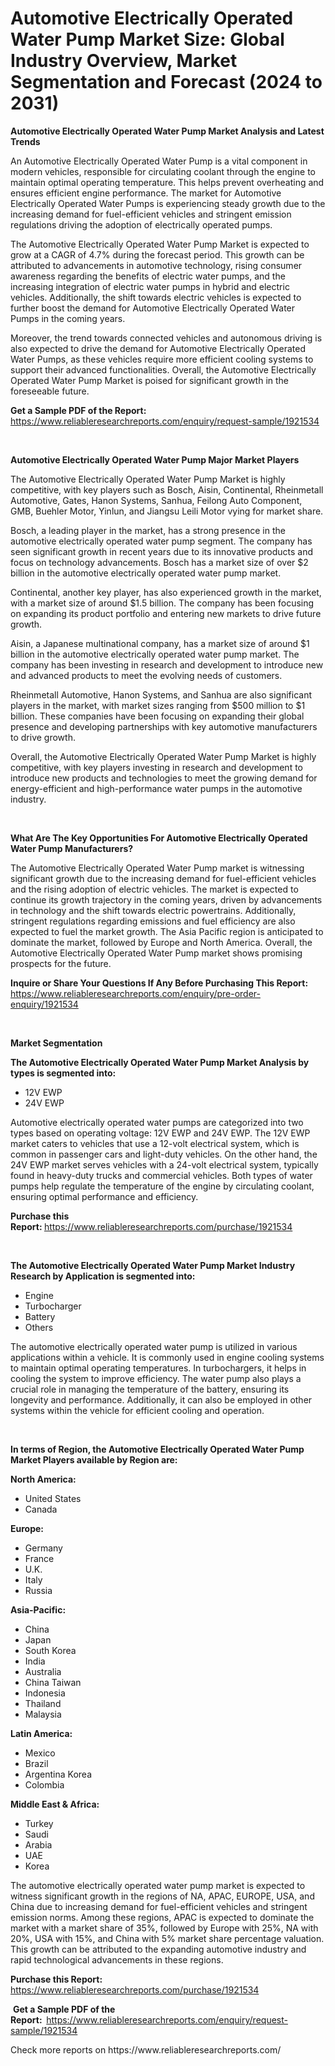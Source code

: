 <p><h1>Automotive Electrically Operated Water Pump Market Size: Global Industry Overview, Market Segmentation and Forecast (2024 to 2031)</h1></p><p><strong>Automotive Electrically Operated Water Pump Market Analysis and Latest Trends</strong></p>
<p><p>An Automotive Electrically Operated Water Pump is a vital component in modern vehicles, responsible for circulating coolant through the engine to maintain optimal operating temperature. This helps prevent overheating and ensures efficient engine performance. The market for Automotive Electrically Operated Water Pumps is experiencing steady growth due to the increasing demand for fuel-efficient vehicles and stringent emission regulations driving the adoption of electrically operated pumps.</p><p>The Automotive Electrically Operated Water Pump Market is expected to grow at a CAGR of 4.7% during the forecast period. This growth can be attributed to advancements in automotive technology, rising consumer awareness regarding the benefits of electric water pumps, and the increasing integration of electric water pumps in hybrid and electric vehicles. Additionally, the shift towards electric vehicles is expected to further boost the demand for Automotive Electrically Operated Water Pumps in the coming years.</p><p>Moreover, the trend towards connected vehicles and autonomous driving is also expected to drive the demand for Automotive Electrically Operated Water Pumps, as these vehicles require more efficient cooling systems to support their advanced functionalities. Overall, the Automotive Electrically Operated Water Pump Market is poised for significant growth in the foreseeable future.</p></p>
<p><strong>Get a Sample PDF of the Report:&nbsp;</strong> <a href="https://www.reliableresearchreports.com/enquiry/request-sample/1921534">https://www.reliableresearchreports.com/enquiry/request-sample/1921534</a></p>
<p>&nbsp;</p>
<p><strong>Automotive Electrically Operated Water Pump Major Market Players</strong></p>
<p><p>The Automotive Electrically Operated Water Pump Market is highly competitive, with key players such as Bosch, Aisin, Continental, Rheinmetall Automotive, Gates, Hanon Systems, Sanhua, Feilong Auto Component, GMB, Buehler Motor, Yinlun, and Jiangsu Leili Motor vying for market share. </p><p>Bosch, a leading player in the market, has a strong presence in the automotive electrically operated water pump segment. The company has seen significant growth in recent years due to its innovative products and focus on technology advancements. Bosch has a market size of over $2 billion in the automotive electrically operated water pump market.</p><p>Continental, another key player, has also experienced growth in the market, with a market size of around $1.5 billion. The company has been focusing on expanding its product portfolio and entering new markets to drive future growth.</p><p>Aisin, a Japanese multinational company, has a market size of around $1 billion in the automotive electrically operated water pump market. The company has been investing in research and development to introduce new and advanced products to meet the evolving needs of customers.</p><p>Rheinmetall Automotive, Hanon Systems, and Sanhua are also significant players in the market, with market sizes ranging from $500 million to $1 billion. These companies have been focusing on expanding their global presence and developing partnerships with key automotive manufacturers to drive growth.</p><p>Overall, the Automotive Electrically Operated Water Pump Market is highly competitive, with key players investing in research and development to introduce new products and technologies to meet the growing demand for energy-efficient and high-performance water pumps in the automotive industry.</p></p>
<p>&nbsp;</p>
<p><strong>What Are The Key Opportunities For Automotive Electrically Operated Water Pump Manufacturers?</strong></p>
<p><p>The Automotive Electrically Operated Water Pump market is witnessing significant growth due to the increasing demand for fuel-efficient vehicles and the rising adoption of electric vehicles. The market is expected to continue its growth trajectory in the coming years, driven by advancements in technology and the shift towards electric powertrains. Additionally, stringent regulations regarding emissions and fuel efficiency are also expected to fuel the market growth. The Asia Pacific region is anticipated to dominate the market, followed by Europe and North America. Overall, the Automotive Electrically Operated Water Pump market shows promising prospects for the future.</p></p>
<p><strong>Inquire or Share Your Questions If Any Before Purchasing This Report:</strong> <a href="https://www.reliableresearchreports.com/enquiry/pre-order-enquiry/1921534">https://www.reliableresearchreports.com/enquiry/pre-order-enquiry/1921534</a></p>
<p>&nbsp;</p>
<p><strong>Market Segmentation</strong></p>
<p><strong>The Automotive Electrically Operated Water Pump Market Analysis by types is segmented into:</strong></p>
<p><ul><li>12V EWP</li><li>24V EWP</li></ul></p>
<p><p>Automotive electrically operated water pumps are categorized into two types based on operating voltage: 12V EWP and 24V EWP. The 12V EWP market caters to vehicles that use a 12-volt electrical system, which is common in passenger cars and light-duty vehicles. On the other hand, the 24V EWP market serves vehicles with a 24-volt electrical system, typically found in heavy-duty trucks and commercial vehicles. Both types of water pumps help regulate the temperature of the engine by circulating coolant, ensuring optimal performance and efficiency.</p></p>
<p><strong>Purchase this Report:&nbsp;</strong><a href="https://www.reliableresearchreports.com/purchase/1921534">https://www.reliableresearchreports.com/purchase/1921534</a></p>
<p>&nbsp;</p>
<p><strong>The Automotive Electrically Operated Water Pump Market Industry Research by Application is segmented into:</strong></p>
<p><ul><li>Engine</li><li>Turbocharger</li><li>Battery</li><li>Others</li></ul></p>
<p><p>The automotive electrically operated water pump is utilized in various applications within a vehicle. It is commonly used in engine cooling systems to maintain optimal operating temperatures. In turbochargers, it helps in cooling the system to improve efficiency. The water pump also plays a crucial role in managing the temperature of the battery, ensuring its longevity and performance. Additionally, it can also be employed in other systems within the vehicle for efficient cooling and operation.</p></p>
<p>&nbsp;</p>
<p><strong>In terms of Region, the Automotive Electrically Operated Water Pump Market Players available by Region are:</strong></p>
<p>
    <p> <strong> North America: </strong>
        <ul>
            <li>United States</li>
            <li>Canada</li>
        </ul>
        </p> 
    <p> <strong> Europe: </strong>
        <ul>
            <li>Germany</li>
            <li>France</li>
            <li>U.K.</li>
            <li>Italy</li>
            <li>Russia</li>
        </ul>
        </p> 
    <p> <strong> Asia-Pacific: </strong>
        <ul>
            <li>China</li>
            <li>Japan</li>
            <li>South Korea</li>
            <li>India</li>
            <li>Australia</li>
            <li>China Taiwan</li>
            <li>Indonesia</li>
            <li>Thailand</li>
            <li>Malaysia</li>
        </ul>
        </p> 
    <p> <strong> Latin America: </strong>
        <ul>
            <li>Mexico</li>
            <li>Brazil</li>
            <li>Argentina Korea</li>
            <li>Colombia</li>
        </ul>
        </p> 
    <p> <strong> Middle East & Africa: </strong>
        <ul>
            <li>Turkey</li>
            <li>Saudi</li>
            <li>Arabia</li>
            <li>UAE</li>
            <li>Korea</li>
        </ul>
    </p>
    </p>
<p><p>The automotive electrically operated water pump market is expected to witness significant growth in the regions of NA, APAC, EUROPE, USA, and China due to increasing demand for fuel-efficient vehicles and stringent emission norms. Among these regions, APAC is expected to dominate the market with a market share of 35%, followed by Europe with 25%, NA with 20%, USA with 15%, and China with 5% market share percentage valuation. This growth can be attributed to the expanding automotive industry and rapid technological advancements in these regions.</p></p>
<p><strong>Purchase this Report: </strong><a href="https://www.reliableresearchreports.com/purchase/1921534">https://www.reliableresearchreports.com/purchase/1921534</a></p>
<p>&nbsp;<strong>Get a Sample PDF of the Report:&nbsp;&nbsp;</strong><a href="https://www.reliableresearchreports.com/enquiry/request-sample/1921534">https://www.reliableresearchreports.com/enquiry/request-sample/1921534</a></p>
<p><strong></strong></p>
<p>Check more reports on https://www.reliableresearchreports.com/</p>